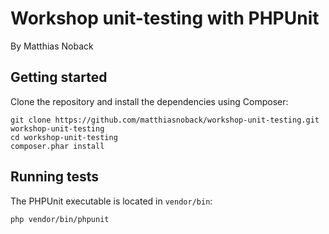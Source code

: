 # Workshop unit-testing with PHPUnit

By Matthias Noback

## Getting started

Clone the repository and install the dependencies using Composer:

    git clone https://github.com/matthiasnoback/workshop-unit-testing.git workshop-unit-testing
    cd workshop-unit-testing
    composer.phar install

## Running tests

The PHPUnit executable is located in ``vendor/bin``:

    php vendor/bin/phpunit
